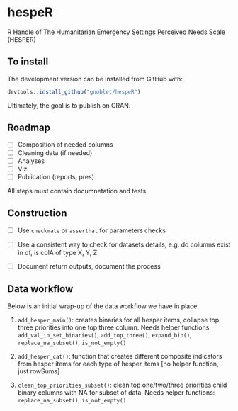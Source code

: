# hespeR

 R Handle of The Humanitarian Emergency Settings Perceived Needs Scale (HESPER)

## To install

The development version can be installed from GitHub with:

```r
devtools::install_github("gnoblet/hespeR")
```

Ultimately, the goal is to publish on CRAN.

 ## Roadmap

 - [ ] Composition of needed columns
 - [ ] Cleaning data (if needed)
 - [ ] Analyses
 - [ ] Viz
 - [ ] Publication (reports, pres)

 All steps must contain documnetation and tests.

 ## Construction

 - [ ] Use `checkmate` or `asserthat` for parameters checks
 - [ ] Use a consistent way to check for datasets details, e.g. do columns exist in df, is colA of type X, Y, Z
 - [ ] Document return outputs, document the process


## Data workflow

Below is an initial wrap-up of the data workflow we have in place.

1. `add_hesper_main()`: creates binaries for all hesper items, collapse top three priorities into one top three column. Needs helper functions `add_val_in_set_binaries()`, `add_top_three()`, `expand_bin()`, `replace_na_subset()`, `is_not_empty()`

2. `add_hesper_cat()`: function that creates different composite indicators from hesper items for each type of hesper items [no helper function, just rowSums]
 
3. `clean_top_priorities_subset()`: clean top one/two/three priorities child binary columns with NA for subset of data. Needs helper functions: `replace_na_subset()`, `is_not_empty()`